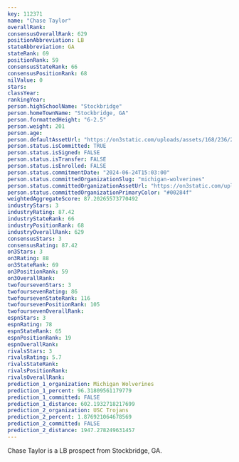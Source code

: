 ```yaml
---
key: 112371
name: "Chase Taylor"
overallRank: 
consensusOverallRank: 629
positionAbbreviation: LB
stateAbbreviation: GA
stateRank: 69
positionRank: 59
consensusStateRank: 66
consensusPositionRank: 68
nilValue: 0
stars: 
classYear: 
rankingYear: 
person.highSchoolName: "Stockbridge"
person.homeTownName: "Stockbridge, GA"
person.formattedHeight: "6-2.5"
person.weight: 201
person.age: 
person.defaultAssetUrl: "https://on3static.com/uploads/assets/168/236/236168.png"
person.status.isCommitted: TRUE
person.status.isSigned: FALSE
person.status.isTransfer: FALSE
person.status.isEnrolled: FALSE
person.status.commitmentDate: "2024-06-24T15:03:00"
person.status.committedOrganizationSlug: "michigan-wolverines"
person.status.committedOrganizationAssetUrl: "https://on3static.com/uploads/assets/39/150/150039.svg"
person.status.committedOrganizationPrimaryColor: "#00284f"
weightedAggregateScore: 87.20265573770492
industryStars: 3
industryRating: 87.42
industryStateRank: 66
industryPositionRank: 68
industryOverallRank: 629
consensusStars: 3
consensusRating: 87.42
on3Stars: 3
on3Rating: 88
on3StateRank: 69
on3PositionRank: 59
on3OverallRank: 
twofoursevenStars: 3
twofoursevenRating: 86
twofoursevenStateRank: 116
twofoursevenPositionRank: 105
twofoursevenOverallRank: 
espnStars: 3
espnRating: 78
espnStateRank: 65
espnPositionRank: 19
espnOverallRank: 
rivalsStars: 3
rivalsRating: 5.7
rivalsStateRank: 
rivalsPositionRank: 
rivalsOverallRank: 
prediction_1_organization: Michigan Wolverines
prediction_1_percent: 96.31809561179779
prediction_1_committed: FALSE
prediction_1_distance: 602.1932718217699
prediction_2_organization: USC Trojans
prediction_2_percent: 1.876921064678569
prediction_2_committed: FALSE
prediction_2_distance: 1947.278249631457
---
```

Chase Taylor is a LB prospect from Stockbridge, GA.